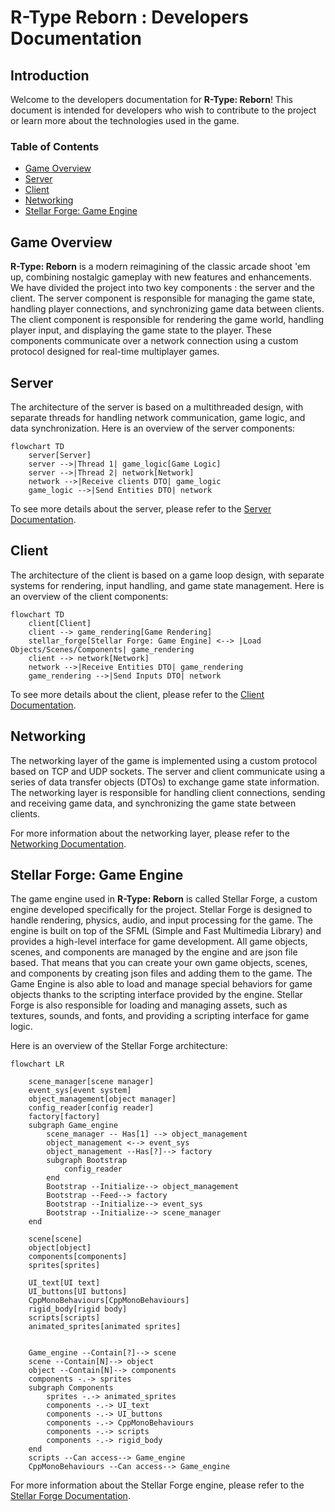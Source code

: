 # R-Type Reborn : Developers Documentation

## Introduction

Welcome to the developers documentation for **R-Type: Reborn**!
This document is intended for developers who wish to contribute to the project or learn more about the technologies used in the game.

### Table of Contents

- [Game Overview](#game-overview)
- [Server](#server)
- [Client](#client)
- [Networking](#networking)
- [Stellar Forge: Game Engine](#stellar-forge-game-engine)


## Game Overview

**R-Type: Reborn** is a modern reimagining of the classic arcade shoot 'em up, combining nostalgic gameplay with new features and enhancements.
We have divided the project into two key components : the server and the client.
The server component is responsible for managing the game state, handling player connections, and synchronizing game data between clients.
The client component is responsible for rendering the game world, handling player input, and displaying the game state to the player.
These components communicate over a network connection using a custom protocol designed for real-time multiplayer games.


## Server

The architecture of the server is based on a multithreaded design, with separate threads for handling network communication, game logic, and data synchronization.
Here is an overview of the server components:
```mermaid
flowchart TD
    server[Server]
    server -->|Thread 1| game_logic[Game Logic]
    server -->|Thread 2| network[Network]
    network -->|Receive clients DTO| game_logic
    game_logic -->|Send Entities DTO| network
```
To see more details about the server, please refer to the [Server Documentation](server/server.md).

## Client
The architecture of the client is based on a game loop design, with separate systems for rendering, input handling, and game state management.
Here is an overview of the client components:
```mermaid
flowchart TD
    client[Client]
    client --> game_rendering[Game Rendering]
    stellar_forge[Stellar Forge: Game Engine] <--> |Load Objects/Scenes/Components| game_rendering
    client --> network[Network]
    network -->|Receive Entities DTO| game_rendering  
    game_rendering -->|Send Inputs DTO| network
```

To see more details about the client, please refer to the [Client Documentation](client/client.md).

## Networking

The networking layer of the game is implemented using a custom protocol based on TCP and UDP sockets.
The server and client communicate using a series of data transfer objects (DTOs) to exchange game state information.
The networking layer is responsible for handling client connections, sending and receiving game data, and synchronizing the game state between clients.

For more information about the networking layer, please refer to the [Networking Documentation](networking/networking.md).

## Stellar Forge: Game Engine

The game engine used in **R-Type: Reborn** is called Stellar Forge, a custom engine developed specifically for the project.
Stellar Forge is designed to handle rendering, physics, audio, and input processing for the game.
The engine is built on top of the SFML (Simple and Fast Multimedia Library) and provides a high-level interface for game development.
All game objects, scenes, and components are managed by the engine and are json file based.
That means that you can create your own game objects, scenes, and components by creating json files and adding them to the game.
The Game Engine is also able to load and manage special behaviors for game objects thanks to the scripting interface provided by the engine.
Stellar Forge is also responsible for loading and managing assets, such as textures, sounds, and fonts, and providing a scripting interface for game logic.

Here is an overview of the Stellar Forge architecture:
```mermaid
flowchart LR
 
    scene_manager[scene manager]
    event_sys[event system]
    object_management[object manager]
    config_reader[config reader]
    factory[factory]
    subgraph Game_engine
        scene_manager -- Has[1] --> object_management 
        object_management <--> event_sys 
        object_management --Has[?]--> factory 
        subgraph Bootstrap
            config_reader
        end
        Bootstrap --Initialize--> object_management
        Bootstrap --Feed--> factory
        Bootstrap --Initialize--> event_sys
        Bootstrap --Initialize--> scene_manager
    end
 
    scene[scene]
    object[object]
    components[components]
    sprites[sprites]
 
    UI_text[UI text]
    UI_buttons[UI buttons]
    CppMonoBehaviours[CppMonoBehaviours]
    rigid_body[rigid body]
    scripts[scripts]
    animated_sprites[animated sprites]
 
 
    Game_engine --Contain[?]--> scene 
    scene --Contain[N]--> object
    object --Contain[N]--> components
    components -.-> sprites
    subgraph Components
        sprites -.-> animated_sprites
        components -.-> UI_text
        components -.-> UI_buttons
        components -.-> CppMonoBehaviours
        components -.-> scripts
        components -.-> rigid_body
    end
    scripts --Can access--> Game_engine
    CppMonoBehaviours --Can access--> Game_engine
```

For more information about the Stellar Forge engine, please refer to the [Stellar Forge Documentation](stellar_forge/stellar_forge.md).
